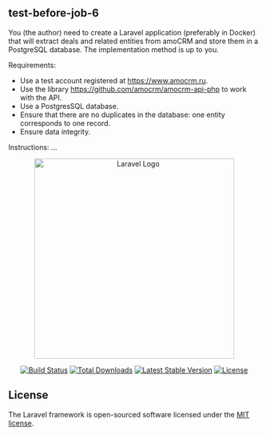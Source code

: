 ## test-before-job-6
You (the author) need to create a Laravel application (preferably in Docker) that will extract deals and related entities from amoCRM and store them in a PostgreSQL database. The implementation method is up to you.

Requirements:

- Use a test account registered at https://www.amocrm.ru.
- Use the library https://github.com/amocrm/amocrm-api-php to work with the API.
- Use a PostgresSQL database.
- Ensure that there are no duplicates in the database: one entity corresponds to one record.
- Ensure data integrity.

Instructions: ...


<p align="center"><a href="https://laravel.com" target="_blank"><img src="https://raw.githubusercontent.com/laravel/art/master/logo-lockup/5%20SVG/2%20CMYK/1%20Full%20Color/laravel-logolockup-cmyk-red.svg" width="400" alt="Laravel Logo"></a></p>

<p align="center">
<a href="https://github.com/laravel/framework/actions"><img src="https://github.com/laravel/framework/workflows/tests/badge.svg" alt="Build Status"></a>
<a href="https://packagist.org/packages/laravel/framework"><img src="https://img.shields.io/packagist/dt/laravel/framework" alt="Total Downloads"></a>
<a href="https://packagist.org/packages/laravel/framework"><img src="https://img.shields.io/packagist/v/laravel/framework" alt="Latest Stable Version"></a>
<a href="https://packagist.org/packages/laravel/framework"><img src="https://img.shields.io/packagist/l/laravel/framework" alt="License"></a>
</p>


## License

The Laravel framework is open-sourced software licensed under the [MIT license](https://opensource.org/licenses/MIT).
